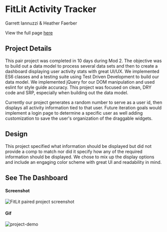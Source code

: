 # FitLit Activity Tracker

Garrett Iannuzzi & Heather Faerber

View the full page [here](http://fitness-is-litness.surge.sh/)

## Project Details

This pair project was completed in 10 days during Mod 2.  The objective was to
build out a data model to process several data sets and then to create a
dashboard displaying user activity stats with great UI/UX.  We implemented ES6
classes and a testing suite using Test Driven Development to build our data
model. We implemented jQuery for our DOM manipulation and used eslint for
style guide accuracy.  This project was focused on clean, DRY code and SRP,
especially when building out the data model.

Currently our project generates a random number to serve as a user id, then
displays all activity information tied to that user.  Future iteration goals
would implement a login page to determine a specific user as well adding
customization to save the user's organization of the draggable widgets.

## Design

This project specified what information should be displayed but did not provide
a comp to match nor did it specify how any of the required information should be
displayed. We chose to mix up the display options and include an engaging color
scheme with great UI and readability in mind.

## See The Dashboard

#### Screenshot
![FitLit paired project screenshot](https://user-images.githubusercontent.com/48163945/66958950-e6b63580-f058-11e9-99a2-12dca5ea1af2.png)

#### Gif
![project-demo](https://user-images.githubusercontent.com/48163945/66961130-79f16a00-f05d-11e9-86d0-906f3dcbf8bf.gif)
